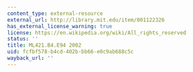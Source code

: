 ```yaml
---
content_type: external-resource
external_url: http://library.mit.edu/item/001122326
has_external_license_warning: true
license: https://en.wikipedia.org/wiki/All_rights_reserved
status: ''
title: ML421.B4.E94 2002
uid: fcfbf578-b4cd-402b-bb66-e0c9ab688c5c
wayback_url: ''
---
```


